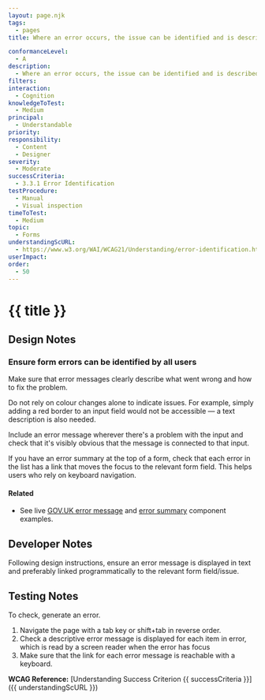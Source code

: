 ```yaml
---
layout: page.njk
tags:
  - pages
title: Where an error occurs, the issue can be identified and is described to the user in text

conformanceLevel:
  - A
description:
  - Where an error occurs, the issue can be identified and is described to the user in text
filters:
interaction:
  - Cognition
knowledgeToTest:
  - Medium
principal:
  - Understandable
priority:
responsibility:
  - Content
  - Designer
severity:
  - Moderate
successCriteria:
  - 3.3.1 Error Identification
testProcedure:
  - Manual
  - Visual inspection
timeToTest:
  - Medium
topic:
  - Forms
understandingScURL:
  - https://www.w3.org/WAI/WCAG21/Understanding/error-identification.html
userImpact:
order:
  - 50
---
```


# {{ title }}

## Design Notes

### Ensure form errors can be identified by all users

Make sure that error messages clearly describe what went wrong and how to fix the problem.

Do not rely on colour changes alone to indicate issues. For example, simply adding a red border to an input field would not be accessible — a text description is also needed.

Include an error message wherever there's a problem with the input and check that it's visibly obvious that the message is connected to that input.

If you have an error summary at the top of a form, check that each error in the list has a link that moves the focus to the relevant form field. This helps users who rely on keyboard navigation.

#### Related

- See live [GOV.UK error message](https://design-system.service.gov.uk/components/error-message/) and [error summary](https://design-system.service.gov.uk/components/error-summary/) component examples.

## Developer Notes

Following design instructions, ensure an error message is displayed in text and preferably linked programmatically to the relevant form field/issue.

## Testing Notes

To check, generate an error.

1. Navigate the page with a tab key or shift+tab in reverse order. 
2. Check a descriptive error message is displayed for each item in error, which is read by a screen reader when the error has focus
3. Make sure that the link for each error message is reachable with a keyboard.

**WCAG Reference:** [Understanding Success Criterion {{ successCriteria }}]({{ understandingScURL }})

